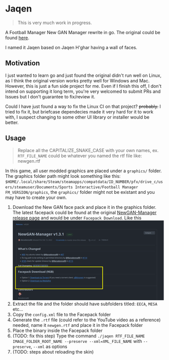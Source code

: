 # Jaqen

> This is very much work in progress.

A Football Manager New GAN Manager rewrite in go. The original could be found [here](https://github.com/Maradonna90/NewGAN-Manager).

I named it Jaqen based on Jaqen H'ghar having a wall of faces.

## Motivation

I just wanted to learn go and just found the original didn't run well on Linux, as I think the original version works pretty well for Windows and Mac. However, this is just a fun side project for me. Even if I finish this off, I don't intend on supporting it long term, you're very welcomed to submit PRs and Issues but I don't guarantee to fix/review it.

Could I have just found a way to fix the Linux CI on that project? ~~probably.~~ I tried to fix it, but briefcase dependecies made it very hard for it to work with, I suspect changing to some other UI library or installer would be better. 

## Usage

> Replace all the CAPITALIZE_SNAKE_CASE with your own names, ex. `RTF_FILE_NAME` could be whatever you named the rtf file like: newgen.rtf

In this game, all user modded graphics are placed under a `graphics/` folder. The graphics folder path might look something like this: `$HOME/.local/share/Steam/steamapps/compatdata/ID_NUMBER/pfx/drive_c/users/steamuser/Documents/Sports Interactive/Football Manager FM_VERSION/graphics`, the `graphics/` folder might not be existant and you may have to create your own. 

1. Download the New GAN face pack and place it in the graphics folder. The latest facepack could be found at the original [NewGAN-Manager release page](https://github.com/Maradonna90/NewGAN-Manager/releases) and would be under `Facepack Download`. Like this ![](docs/img/facepack-download.png)
2. Extract the file and the folder should have subfolders titled: `EECA`, `MESA` etc...
3. Copy the `config.xml` file to the Facepack folder
4. Generate the `.rtf` file (could refer to the YouTube video as a reference) needed, name it `newgen.rtf` and place it in the Facepack folder
5. Place the binary inside the Facepack folder
6. (TODO: fix this step) Type the command `./jaqen RTF_FILE_NAME IMAGE_FOLDER_ROOT_NAME --preserve --xml=XML_FILE_NAME` with `--preserve`, `--xml` as options
7. (TODO: steps about reloading the skin)